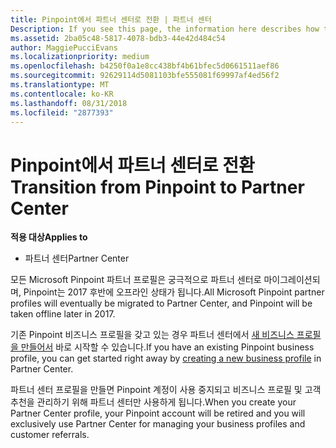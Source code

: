 ```yaml
---
title: Pinpoint에서 파트너 센터로 전환 | 파트너 센터
Description: If you see this page, the information here describes how to transition from Pinpoint to Partner Center.
ms.assetid: 2ba05c48-5817-4078-bdb3-44e42d484c54
author: MaggiePucciEvans
ms.localizationpriority: medium
ms.openlocfilehash: b4250f0a1e8cc438bf4b61bfec5d0661511aef86
ms.sourcegitcommit: 92629114d5081103bfe555081f69997af4ed56f2
ms.translationtype: MT
ms.contentlocale: ko-KR
ms.lasthandoff: 08/31/2018
ms.locfileid: "2877393"
---
```

# <a name="transition-from-pinpoint-to-partner-center"></a><span data-ttu-id="e80ba-102">Pinpoint에서 파트너 센터로 전환</span><span class="sxs-lookup"><span data-stu-id="e80ba-102">Transition from Pinpoint to Partner Center</span></span>

**<span data-ttu-id="e80ba-103">적용 대상</span><span class="sxs-lookup"><span data-stu-id="e80ba-103">Applies to</span></span>**

-  <span data-ttu-id="e80ba-104">파트너 센터</span><span class="sxs-lookup"><span data-stu-id="e80ba-104">Partner Center</span></span>

<span data-ttu-id="e80ba-105">모든 Microsoft Pinpoint 파트너 프로필은 궁극적으로 파트너 센터로 마이그레이션되며, Pinpoint는 2017 후반에 오프라인 상태가 됩니다.</span><span class="sxs-lookup"><span data-stu-id="e80ba-105">All Microsoft Pinpoint partner profiles will eventually be migrated to Partner Center, and Pinpoint will be taken offline later in 2017.</span></span> 

<span data-ttu-id="e80ba-106">기존 Pinpoint 비즈니스 프로필을 갖고 있는 경우 파트너 센터에서 [새 비즈니스 프로필을 만들어서](create-a-marketing-profile.md) 바로 시작할 수 있습니다.</span><span class="sxs-lookup"><span data-stu-id="e80ba-106">If you have an existing Pinpoint business profile, you can get started right away by [creating a new business profile](create-a-marketing-profile.md) in Partner Center.</span></span>

<span data-ttu-id="e80ba-107">파트너 센터 프로필을 만들면 Pinpoint 계정이 사용 중지되고 비즈니스 프로필 및 고객 추천을 관리하기 위해 파트너 센터만 사용하게 됩니다.</span><span class="sxs-lookup"><span data-stu-id="e80ba-107">When you create your Partner Center profile, your Pinpoint account will be retired and you will exclusively use Partner Center for managing your business profiles and customer referrals.</span></span>